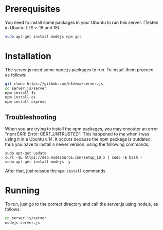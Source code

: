 # Prerequisites

You need to install some packages in your Ubuntu to run this server. (Tested in Ubuntu LTS v. 16 and 18).

```bash
sudo apt-get install nodejs npm git
```

# Installation

The server.js need some node.js packages to run.
To install them proceed as follows:

```bash
git clone https://github.com/h3dema/server.js
cd server.js/server
npm install fs
npm install os
npm install express
```

## Troubleshooting

When you are trying to install the npm packages, you may encouter an error "npm ERR! Error: CERT_UNTRUSTED".
This happened to me when I was using it in a Ubuntu v.14.
It occurs because the npm package is outdated, thus you have to install a newer version, using the following commands:

```
sudo apt-get update
curl -sL https://deb.nodesource.com/setup_10.x | sudo -E bash -
sudo apt-get install nodejs -y
```

After that, just reissue the `npm install` commands.


# Running

To run, just go to the correct directory and call the server.js using nodejs, as follows:

```bash
cd server.js/server
nodejs server.js
```

